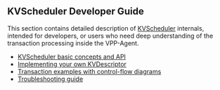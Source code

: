 ## KVScheduler Developer Guide

This section contains detailed description of [KVScheduler][kvscheduler] internals,
intended for developers, or users who need deep understanding of the transaction
processing inside the VPP-Agent.

* [KVScheduler basic concepts and API](kvscheduler.md)
* [Implementing your own KVDescriptor](kvdescriptor.md)
* [Transaction examples with control-flow diagrams](control_flow_diagrams.md)
* [Troubleshooting guide](troubleshooting.md)

[kvscheduler]: https://github.com/ligato/vpp-agent/tree/master/plugins/kvscheduler
